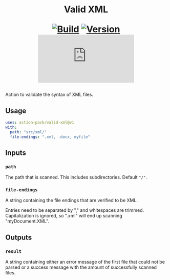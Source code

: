 <h1 align="center">Valid XML<br />
<div align="center">
  
  [![Build](https://github.com/action-pack/valid-xml/actions/workflows/build.yml/badge.svg)](https://github.com/action-pack/valid-xml/)
  [![Version](https://img.shields.io/github/v/tag/action-pack/valid-xml?label=version&sort=semver&color=066da5)](https://github.com/marketplace/actions/valid-xml)
  [![Size](https://img.shields.io/github/size/action-pack/valid-xml/dist/index.js?branch=release/v1.02&label=size&color=066da5)](https://github.com/action-pack/valid-xml/)
  
</div></h1>

Action to validate the syntax of XML files.

## Usage

```yaml
uses: action-pack/valid-xml@v1
with:
  path: "src/xml/"
  file-endings: ".xml, .docx, myfile"
```

## Inputs

### `path`

The path that is scanned. This includes subdirectories. Default `"/"`.

### `file-endings`

A string containing the file endings that are verified to be XML.

Entries need to be separated by "," and whitespaces are trimmed. Capitalization is ignored, so ".xml" will end up scanning "myDocument.XML".

## Outputs

### `result`

A string containing either an error message of the first file that could not be parsed or a success message with the amount of successfully scanned files.
